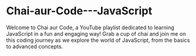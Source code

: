 # Chai-aur-Code---JavaScript
Welcome to Chai aur Code, a YouTube playlist dedicated to learning JavaScript in a fun and engaging way! Grab a cup of chai and join me on this coding journey as we explore the world of JavaScript, from the basics to advanced concepts.
